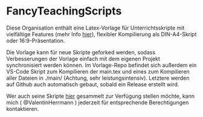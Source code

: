 # FancyTeachingScripts

Diese Organisation enthält eine Latex-Vorlage für Unterrichtsskripte mit vielfältige Features (mehr Info [hier](https://valentin-herrmann.com/demo/)), flexibler Kompilierung als DIN-A4-Skript oder 16:9-Präsentation.

Die Vorlage kann für neue Skripte geforked werden, sodass Verbesserungen der Vorlage einfach mit dem eigenen Projekt synchronisiert werden können. 
Im Vorlage-Repo befindet sich außerdem ein VS-Code Skript zum Kompilieren der main.tex und eines zum Kompilieren aller Dateien in ./main/  (Achtung, sehr leistungsintensiv). Letztere werden auf Github auch automatisch gebaut, sobald ein Release erstellt wird.

Wer auch seine Skripte [hier](https://github.com/FancyTeachingScripts) gesammelt zur Verfügung stellen möchte, kann mich ( @ValentinHerrmann ) jederzeit für entsprechende Berechtigungen kontaktieren.
